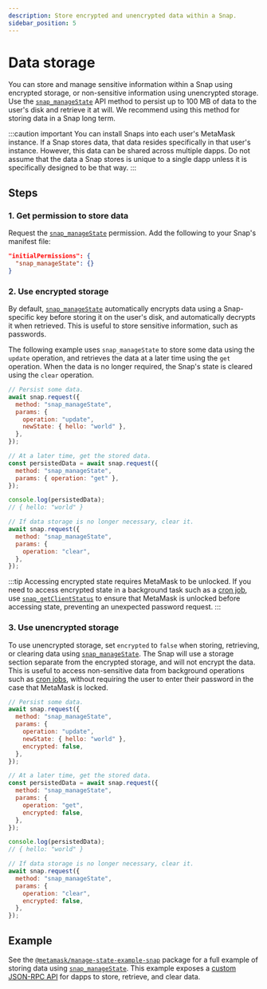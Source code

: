 ```yaml
---
description: Store encrypted and unencrypted data within a Snap.
sidebar_position: 5
---
```


# Data storage

You can store and manage sensitive information within a Snap using encrypted storage, or
non-sensitive information using unencrypted storage.
Use the [`snap_manageState`](../reference/snaps-api.md#snap_managestate) API method to persist up to
100 MB of data to the user's disk and retrieve it at will.
We recommend using this method for storing data in a Snap long term.

:::caution important
You can install Snaps into each user's MetaMask instance.
If a Snap stores data, that data resides specifically in that user's instance. 
However, this data can be shared across multiple dapps. 
Do not assume that the data a Snap stores is unique to a single dapp unless it is specifically designed to be that way.
:::

## Steps

### 1. Get permission to store data

Request the [`snap_manageState`](../reference/snaps-api.md#snap_managestate) permission.
Add the following to your Snap's manifest file:

```json title="snap.manifest.json"
"initialPermissions": {
  "snap_manageState": {}
}
```

### 2. Use encrypted storage

By default, [`snap_manageState`](../reference/snaps-api.md#snap_managestate) automatically encrypts
data using a Snap-specific key before storing it on the user's disk, and automatically decrypts it
when retrieved.
This is useful to store sensitive information, such as passwords.

The following example uses `snap_manageState` to store some data using the `update` operation, and
retrieves the data at a later time using the `get` operation.
When the data is no longer required, the Snap's state is cleared using the `clear` operation.

```javascript title="index.js"
// Persist some data.
await snap.request({
  method: "snap_manageState",
  params: { 
    operation: "update",
    newState: { hello: "world" },
  },
});

// At a later time, get the stored data.
const persistedData = await snap.request({
  method: "snap_manageState",
  params: { operation: "get" },
});

console.log(persistedData);
// { hello: "world" }

// If data storage is no longer necessary, clear it.
await snap.request({
  method: "snap_manageState",
  params: { 
    operation: "clear",
  },
});
```

:::tip
Accessing encrypted state requires MetaMask to be unlocked.
If you need to access encrypted state in a background task such as a [cron job](cron-jobs.md), use
[`snap_getClientStatus`](../reference/snaps-api.md#snap_getclientstatus) to ensure that MetaMask is
unlocked before accessing state, preventing an unexpected password request.
:::

### 3. Use unencrypted storage

To use unencrypted storage, set `encrypted` to `false` when storing, retrieving, or clearing data
using [`snap_manageState`](../reference/snaps-api.md#snap_managestate).
The Snap will use a storage section separate from the encrypted storage, and will not encrypt the data.
This is useful to access non-sensitive data from background operations such as
[cron jobs](cron-jobs.md), without requiring the user to enter their password in the case that
MetaMask is locked.

```javascript title="index.js"
// Persist some data.
await snap.request({
  method: "snap_manageState",
  params: { 
    operation: "update",
    newState: { hello: "world" },
    encrypted: false,
  },
});

// At a later time, get the stored data.
const persistedData = await snap.request({
  method: "snap_manageState",
  params: { 
    operation: "get",
    encrypted: false,
  },
});

console.log(persistedData);
// { hello: "world" }

// If data storage is no longer necessary, clear it.
await snap.request({
  method: "snap_manageState",
  params: { 
    operation: "clear",
    encrypted: false,
  },
});
```

## Example

See the [`@metamask/manage-state-example-snap`](https://github.com/MetaMask/snaps/tree/main/packages/examples/packages/manage-state)
package for a full example of storing data using [`snap_manageState`](../reference/snaps-api.md#snap_managestate).
This example exposes a [custom JSON-RPC API](../learn/about-snaps/apis.md#custom-json-rpc-apis) for
dapps to store, retrieve, and clear data.
